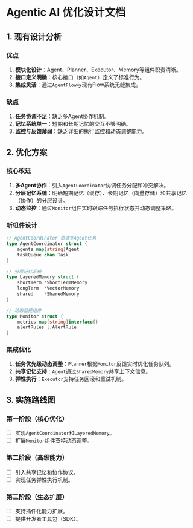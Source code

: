# Agentic AI 优化设计文档

## 1. 现有设计分析

### 优点
1. **模块化设计**：Agent、Planner、Executor、Memory等组件职责清晰。
2. **接口定义明确**：核心接口（如`Agent`）定义了标准行为。
3. **集成灵活**：通过`AgentFlow`与现有Flow系统无缝集成。

### 缺点
1. **任务协调不足**：缺乏多Agent协作机制。
2. **记忆系统单一**：短期和长期记忆的交互不够明确。
3. **监控与反馈薄弱**：缺乏详细的执行监控和动态调整能力。

## 2. 优化方案

### 核心改进
1. **多Agent协作**：引入`AgentCoordinator`协调任务分配和冲突解决。
2. **分层记忆系统**：明确短期记忆（缓存）、长期记忆（向量存储）和共享记忆（协作）的分层设计。
3. **动态监控**：通过`Monitor`组件实时跟踪任务执行状态并动态调整策略。

### 新组件设计
```go
// AgentCoordinator 协调多Agent任务
type AgentCoordinator struct {
    agents map[string]Agent
    taskQueue chan Task
}

// 分层记忆系统
type LayeredMemory struct {
    shortTerm *ShortTermMemory
    longTerm  *VectorMemory
    shared    *SharedMemory
}

// 动态监控组件
type Monitor struct {
    metrics map[string]interface{}
    alertRules []AlertRule
}
```

### 集成优化
1. **任务优先级动态调整**：`Planner`根据`Monitor`反馈实时优化任务队列。
2. **共享记忆支持**：`Agent`通过`SharedMemory`共享上下文信息。
3. **弹性执行**：`Executor`支持任务回滚和重试机制。

## 3. 实施路线图

### 第一阶段（核心优化）
- [ ] 实现`AgentCoordinator`和`LayeredMemory`。
- [ ] 扩展`Monitor`组件支持动态调整。

### 第二阶段（高级能力）
- [ ] 引入共享记忆和协作协议。
- [ ] 实现任务弹性执行机制。

### 第三阶段（生态扩展）
- [ ] 支持插件化能力扩展。
- [ ] 提供开发者工具包（SDK）。